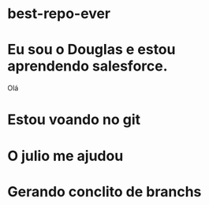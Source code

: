 # best-repo-ever
# Eu sou o Douglas e estou aprendendo salesforce.
Olá
# Estou voando no git
# O julio me ajudou 
# Gerando conclito de branchs